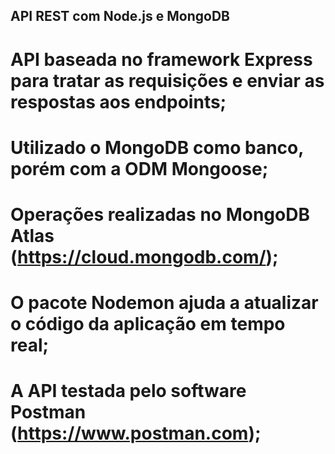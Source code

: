 ## API REST com Node.js e MongoDB

# API baseada no framework Express para tratar as requisições e enviar as respostas aos endpoints;

# Utilizado o MongoDB como banco, porém com a ODM Mongoose;

# Operações realizadas no MongoDB Atlas (https://cloud.mongodb.com/);

# O pacote Nodemon ajuda a atualizar o código da aplicação em tempo real;

# A API testada pelo software Postman (https://www.postman.com);
